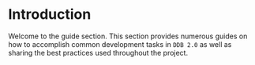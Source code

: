 # Introduction

Welcome to the guide section. This section provides numerous guides on how to accomplish common development tasks in `DDB 2.0` as well as sharing the best practices used throughout the project.